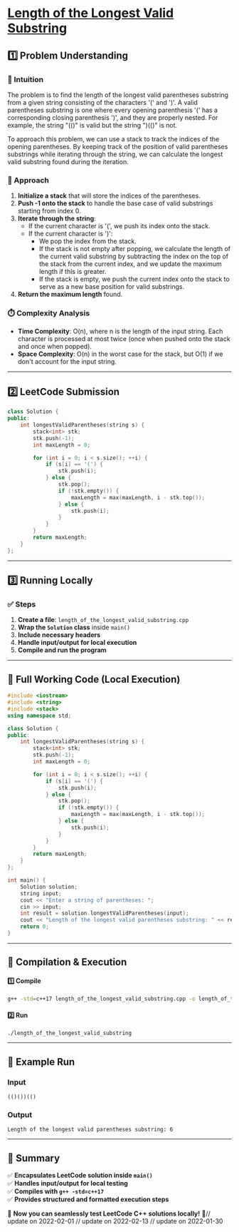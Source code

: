 # **[Length of the Longest Valid Substring](https://leetcode.com/problems/length-of-the-longest-valid-substring/description/)**  

## **1️⃣ Problem Understanding**  
### **📌 Intuition**  
The problem is to find the length of the longest valid parentheses substring from a given string consisting of the characters '(' and ')'. A valid parentheses substring is one where every opening parenthesis '(' has a corresponding closing parenthesis ')', and they are properly nested. For example, the string "(()" is valid but the string ")(()" is not.

To approach this problem, we can use a stack to track the indices of the opening parentheses. By keeping track of the position of valid parentheses substrings while iterating through the string, we can calculate the longest valid substring found during the iteration.

### **🚀 Approach**  
1. **Initialize a stack** that will store the indices of the parentheses.
2. **Push -1 onto the stack** to handle the base case of valid substrings starting from index 0.
3. **Iterate through the string**:
   - If the current character is '(', we push its index onto the stack.
   - If the current character is ')':
     - We pop the index from the stack. 
     - If the stack is not empty after popping, we calculate the length of the current valid substring by subtracting the index on the top of the stack from the current index, and we update the maximum length if this is greater.
     - If the stack is empty, we push the current index onto the stack to serve as a new base position for valid substrings.
4. **Return the maximum length** found.

### **⏱️ Complexity Analysis**  
- **Time Complexity**: O(n), where n is the length of the input string. Each character is processed at most twice (once when pushed onto the stack and once when popped).
- **Space Complexity**: O(n) in the worst case for the stack, but O(1) if we don't account for the input string.

---  

## **2️⃣ LeetCode Submission**  
```cpp
class Solution {
public:
    int longestValidParentheses(string s) {
        stack<int> stk;
        stk.push(-1);
        int maxLength = 0;

        for (int i = 0; i < s.size(); ++i) {
            if (s[i] == '(') {
                stk.push(i);
            } else {
                stk.pop();
                if (!stk.empty()) {
                    maxLength = max(maxLength, i - stk.top());
                } else {
                    stk.push(i);
                }
            }
        }
        return maxLength;
    }
};
```  

---  

## **3️⃣ Running Locally**  
### **✅ Steps**  
1. **Create a file**: `length_of_the_longest_valid_substring.cpp`  
2. **Wrap the `Solution` class** inside `main()`  
3. **Include necessary headers**  
4. **Handle input/output for local execution**  
5. **Compile and run the program**  

---  

## **📝 Full Working Code (Local Execution)**  
```cpp
#include <iostream>
#include <string>
#include <stack>
using namespace std;

class Solution {
public:
    int longestValidParentheses(string s) {
        stack<int> stk;
        stk.push(-1);
        int maxLength = 0;

        for (int i = 0; i < s.size(); ++i) {
            if (s[i] == '(') {
                stk.push(i);
            } else {
                stk.pop();
                if (!stk.empty()) {
                    maxLength = max(maxLength, i - stk.top());
                } else {
                    stk.push(i);
                }
            }
        }
        return maxLength;
    }
};

int main() {
    Solution solution;
    string input;
    cout << "Enter a string of parentheses: ";
    cin >> input;
    int result = solution.longestValidParentheses(input);
    cout << "Length of the longest valid parentheses substring: " << result << endl;
    return 0;
}
```  

---  

## **🔧 Compilation & Execution**  
#### **1️⃣ Compile**  
```bash
g++ -std=c++17 length_of_the_longest_valid_substring.cpp -o length_of_the_longest_valid_substring
```  

#### **2️⃣ Run**  
```bash
./length_of_the_longest_valid_substring
```  

---  

## **🎯 Example Run**  
### **Input**  
```
(()())(()
```  
### **Output**  
```
Length of the longest valid parentheses substring: 6
```  

---  

## **📌 Summary**  
✅ **Encapsulates LeetCode solution inside `main()`**  
✅ **Handles input/output for local testing**  
✅ **Compiles with `g++ -std=c++17`**  
✅ **Provides structured and formatted execution steps**  

🚀 **Now you can seamlessly test LeetCode C++ solutions locally!** 🚀// update on 2022-02-01
// update on 2022-02-13
// update on 2022-01-30
